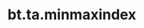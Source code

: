 <div itemscope itemtype="http://developers.google.com/ReferenceObject">
<meta itemprop="name" content="bt.ta.minmaxindex" />
<meta itemprop="path" content="Stable" />
</div>

# bt.ta.minmaxindex

<!-- Insert buttons and diff -->

<table class="tfo-notebook-buttons tfo-api nocontent" align="left">

</table>





<pre class="devsite-click-to-copy prettyprint lang-py tfo-signature-link">
<code>bt.ta.minmaxindex(
    *args, **kwargs
) -> np.array
</code></pre>



<!-- Placeholder for "Used in" -->
